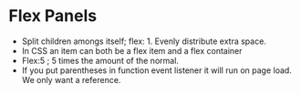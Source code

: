 # Flex Panels

* Split children amongs itself; flex: 1. Evenly distribute extra space.
* In CSS an item can both be a flex item and a flex container
* Flex:5 ; 5 times the amount of the normal.
* If you put parentheses in function event listener it will run on page load. We only want a reference.